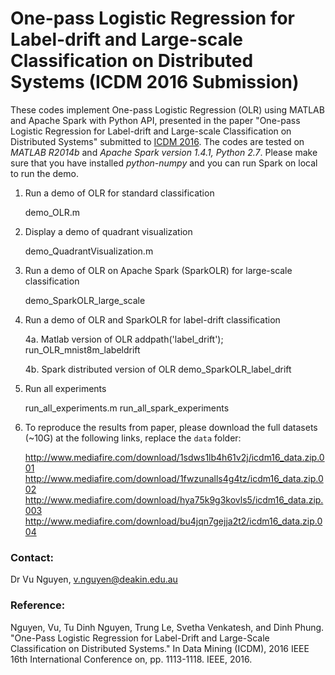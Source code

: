 One-pass Logistic Regression for Label-drift and Large-scale Classification on Distributed Systems (ICDM 2016 Submission)
===========================

These codes implement One-pass Logistic Regression (OLR) using MATLAB and Apache Spark with Python API, presented in the paper "One-pass Logistic Regression for Label-drift and Large-scale Classification on Distributed Systems" submitted to [ICDM 2016](http://icdm2016.eurecat.org/). The codes are tested on *MATLAB R2014b* and *Apache Spark version 1.4.1, Python 2.7*. Please make sure that you have installed *python-numpy* and you can run Spark on local to run the demo.

1. Run a demo of OLR for standard classification
	
	demo_OLR.m

2. Display a demo of quadrant visualization

	demo_QuadrantVisualization.m

3. Run a demo of OLR on Apache Spark (SparkOLR) for large-scale classification
	
	demo_SparkOLR_large_scale

4. Run a demo of OLR and SparkOLR for label-drift classification
	
	4a. Matlab version of OLR
	addpath('label_drift');
	run_OLR_mnist8m_labeldrift
	
	4b. Spark distributed version of OLR
	demo_SparkOLR_label_drift
	
5. Run all experiments

	run_all_experiments.m
	run_all_spark_experiments

6. To reproduce the results from paper, please download the full datasets (~10G) at the following links, replace the `data` folder:

	http://www.mediafire.com/download/1sdws1lb4h61v2j/icdm16_data.zip.001
	http://www.mediafire.com/download/1fwzunalls4g4tz/icdm16_data.zip.002
	http://www.mediafire.com/download/hya75k9g3kovls5/icdm16_data.zip.003
	http://www.mediafire.com/download/bu4jqn7gejja2t2/icdm16_data.zip.004



### Contact:
Dr Vu Nguyen, v.nguyen@deakin.edu.au

### Reference:
Nguyen, Vu, Tu Dinh Nguyen, Trung Le, Svetha Venkatesh, and Dinh Phung. "One-Pass Logistic Regression for Label-Drift and Large-Scale Classification on Distributed Systems." In Data Mining (ICDM), 2016 IEEE 16th International Conference on, pp. 1113-1118. IEEE, 2016.
